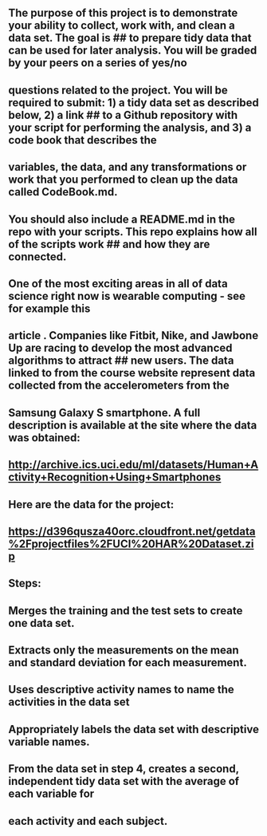 ## The purpose of this project is to demonstrate your ability to collect, work with, and clean a data set. The goal is ## to prepare tidy data that can be used for later analysis. You will be graded by your peers on a series of yes/no 
## questions related to the project. You will be required to submit: 1) a tidy data set as described below, 2) a link ## to a Github repository with your script for performing the analysis, and 3) a code book that describes the 
## variables, the data, and any transformations or work that you performed to clean up the data called CodeBook.md. 
## You should also include a README.md in the repo with your scripts. This repo explains how all of the scripts work ## and how they are connected.  

## One of the most exciting areas in all of data science right now is wearable computing - see for example this 
## article . Companies like Fitbit, Nike, and Jawbone Up are racing to develop the most advanced algorithms to attract ## new users. The data linked to from the course website represent data collected from the accelerometers from the 
## Samsung Galaxy S smartphone. A full description is available at the site where the data was obtained: 

## http://archive.ics.uci.edu/ml/datasets/Human+Activity+Recognition+Using+Smartphones 

## Here are the data for the project: 

## https://d396qusza40orc.cloudfront.net/getdata%2Fprojectfiles%2FUCI%20HAR%20Dataset.zip 

## Steps:
##  Merges the training and the test sets to create one data set.
##  Extracts only the measurements on the mean and standard deviation for each measurement. 
##  Uses descriptive activity names to name the activities in the data set
##  Appropriately labels the data set with descriptive variable names. 
##  From the data set in step 4, creates a second, independent tidy data set with the average of each variable for 
## each activity and each subject.
